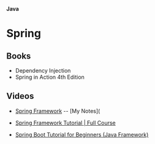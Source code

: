 **Java**

# Spring
## Books
- Dependency Injection
- Spring in Action 4th Edition
## Videos
- [Spring Framework](https://www.youtube.com/playlist?list=PLC97BDEFDCDD169D7) -- [My Notes](
- [Spring Framework Tutorial | Full Course](https://www.youtube.com/watch?v=If1Lw4pLLEo)

- [Spring Boot Tutorial for Beginners (Java Framework)](https://www.youtube.com/watch?v=vtPkZShrvXQ)
